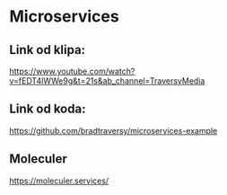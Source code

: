 # Microservices

## Link od klipa:

https://www.youtube.com/watch?v=fEDT4lWWe9g&t=21s&ab_channel=TraversyMedia

## Link od koda:

https://github.com/bradtraversy/microservices-example

## Moleculer

https://moleculer.services/
